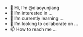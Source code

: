 - 👋 Hi, I’m @diaoyunjiang
- 👀 I’m interested in ...
- 🌱 I’m currently learning ...
- 💞️ I’m looking to collaborate on ...
- 📫 How to reach me ...

<!---
diaoyunjiang/diaoyunjiang is a ✨ special ✨ repository because its `README.md` (this file) appears on your GitHub profile.
You can click the Preview link to take a look at your changes.
--->
